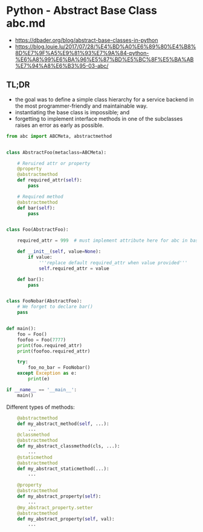 # Python - Abstract Base Class abc.md

- https://dbader.org/blog/abstract-base-classes-in-python
- https://blog.louie.lu/2017/07/28/%E4%BD%A0%E6%89%80%E4%B8%8D%E7%9F%A5%E9%81%93%E7%9A%84-python-%E6%A8%99%E6%BA%96%E5%87%BD%E5%BC%8F%E5%BA%AB%E7%94%A8%E6%B3%95-03-abc/

## TL;DR

- the goal was to define a simple class hierarchy for a service backend in the most programmer-friendly and maintainable way.
- instantiating the base class is impossible; and
- forgetting to implement interface methods in one of the subclasses raises an error as early as possible.

```py
from abc import ABCMeta, abstractmethod


class AbstractFoo(metaclass=ABCMeta):

    # Reruired attr or property
    @property
    @abstractmethod
    def required_attr(self):
        pass

    # Required method
    @abstractmethod
    def bar(self):
        pass


class Foo(AbstractFoo):

    required_attr = 999  # must implement attribute here for abc in base class

    def __init__(self, value=None):
        if value:
            '''replace default required_attr when value provided'''
            self.required_attr = value

    def bar():
        pass


class FooNobar(AbstractFoo):
    # We forget to declare bar()
    pass


def main():
    foo = Foo()
    foofoo = Foo(7777)
    print(foo.required_attr)
    print(foofoo.required_attr)

    try:
        foo_no_bar = FooNobar()
    except Exception as e:
        print(e)

if __name__ == '__main__':
    main()
```

Different types of methods:

```python
    @abstractmethod
    def my_abstract_method(self, ...):
        ...
    @classmethod
    @abstractmethod
    def my_abstract_classmethod(cls, ...):
        ...
    @staticmethod
    @abstractmethod
    def my_abstract_staticmethod(...):
        ...

    @property
    @abstractmethod
    def my_abstract_property(self):
        ...
    @my_abstract_property.setter
    @abstractmethod
    def my_abstract_property(self, val):
        ...
```
